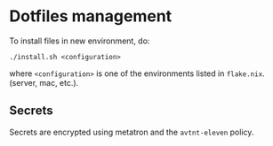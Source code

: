 #  Dotfiles management

To install files in new environment, do:

    ./install.sh <configuration>

where `<configuration>` is one of the environments listed in `flake.nix`.
(server, mac, etc.).

## Secrets

Secrets are encrypted using metatron and the `avtnt-eleven` policy.


